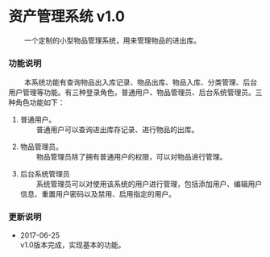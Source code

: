# 资产管理系统 v1.0
&nbsp;&nbsp;&nbsp;&nbsp;&nbsp;&nbsp;&nbsp;&nbsp;一个定制的小型物品管理系统，用来管理物品的进出库。
### 功能说明
&nbsp;&nbsp;&nbsp;&nbsp;&nbsp;&nbsp;&nbsp;&nbsp;本系统功能有查询物品出入库记录、物品出库、物品入库、分类管理、后台用户管理等功能。有三种登录角色，普通用户、物品管理员、后台系统管理员。三种角色功能如下：
1. 普通用户。<br/>
&nbsp;&nbsp;&nbsp;&nbsp;&nbsp;&nbsp;&nbsp;&nbsp;普通用户可以查询进出库存记录、进行物品的出库。

2. 物品管理员。<br/>
&nbsp;&nbsp;&nbsp;&nbsp;&nbsp;&nbsp;&nbsp;&nbsp;物品管理员除了拥有普通用户的权限，可以对物品进行管理。
3. 后台系统管理员<br/>
&nbsp;&nbsp;&nbsp;&nbsp;&nbsp;&nbsp;&nbsp;&nbsp;系统管理员可以对使用该系统的用户进行管理，包括添加用户、编辑用户信息、重置用户密码以及禁用、启用指定的用户。

### 更新说明
*  2017-06-25<br/>
v1.0版本完成，实现基本的功能。


